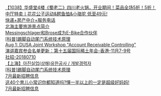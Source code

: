   
[【1038】华盛堂4楼《蜀老二》四川老火锅，开业期间！菜品全场5折！5折！](http://www.dianyue.me/archives/648/1va1rcg81rgvei4e/)  
[中厅特卖丨花花公子运动&amp;鳄鱼恤&amp;小骆驼 低至49元!](http://www.dianyue.me/archives/350/4dszd0p9nqtl5ore/)  
[快递+房产中介+服务电话](http://www.dianyue.me/archives/691/6tz0h62dh5serxcz/)  
[北海主要旅游景点简介](http://www.dianyue.me/archives/785/3lzd69wkbn27yo5e/)  
[Messingschlager和Brose成为E-Bike合作伙伴](http://www.dianyue.me/archives/910/ocm3pqmog5kimi0z/)  
[[科普]踢脚自动尾门系统技术原理](http://www.dianyue.me/archives/512/1aq68ujke0d8iv4u/)  
[Aug 1: DUSA Joint Workshop &quot;Account Receivable Controlling&quot;](http://www.dianyue.me/archives/090/4js29nzblgyeq2l2/)  
[演讲嘉宾参会名单更新：第十五届国际稀土年会-香港-11月7-9号](http://www.dianyue.me/archives/994/ai2vjd4jc845ztu0/)  
[社招-20180710](http://www.dianyue.me/archives/328/5n1wmh5s0874p99f/)  
[【上海】아진실업(상해)유한공사 / 개발경력자](http://www.dianyue.me/archives/319/0ceo7a5gk05jn687/)  
[[科普]踢脚自动尾门系统技术原理](http://www.dianyue.me/archives/343/s7oh93u78c96wv0i/)  
[7月最新招聘信息](http://www.dianyue.me/archives/073/xt5n5k6c34lzj9eg/)  
[这40个育儿小常识你都知道吗?懂一半以上的一定是超级好妈妈!](http://www.dianyue.me/archives/012/8kv7qiitt4xxznkz/)  
[7月最新招聘信息](http://www.dianyue.me/archives/050/0tdlxo09p4ejjkjq/)